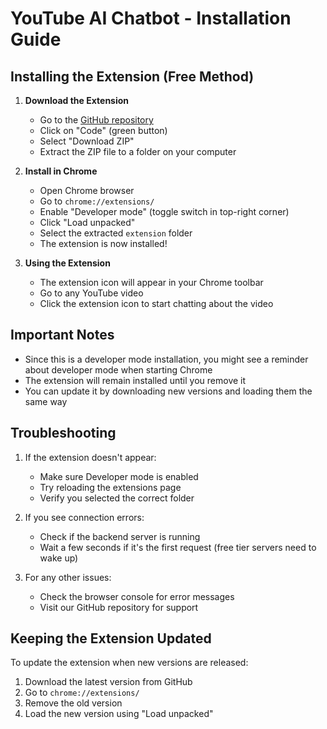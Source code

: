 # YouTube AI Chatbot - Installation Guide

## Installing the Extension (Free Method)

1. **Download the Extension**
   - Go to the [GitHub repository](https://github.com/Prabhat9801/youtube-ai-chatbot)
   - Click on "Code" (green button)
   - Select "Download ZIP"
   - Extract the ZIP file to a folder on your computer

2. **Install in Chrome**
   - Open Chrome browser
   - Go to `chrome://extensions/`
   - Enable "Developer mode" (toggle switch in top-right corner)
   - Click "Load unpacked"
   - Select the extracted `extension` folder
   - The extension is now installed!

3. **Using the Extension**
   - The extension icon will appear in your Chrome toolbar
   - Go to any YouTube video
   - Click the extension icon to start chatting about the video

## Important Notes

- Since this is a developer mode installation, you might see a reminder about developer mode when starting Chrome
- The extension will remain installed until you remove it
- You can update it by downloading new versions and loading them the same way

## Troubleshooting

1. If the extension doesn't appear:
   - Make sure Developer mode is enabled
   - Try reloading the extensions page
   - Verify you selected the correct folder

2. If you see connection errors:
   - Check if the backend server is running
   - Wait a few seconds if it's the first request (free tier servers need to wake up)

3. For any other issues:
   - Check the browser console for error messages
   - Visit our GitHub repository for support

## Keeping the Extension Updated

To update the extension when new versions are released:
1. Download the latest version from GitHub
2. Go to `chrome://extensions/`
3. Remove the old version
4. Load the new version using "Load unpacked"
